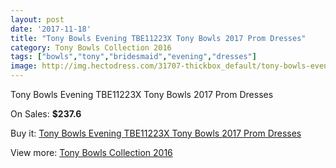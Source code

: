 ```yaml
---
layout: post
date: '2017-11-18'
title: "Tony Bowls Evening TBE11223X Tony Bowls 2017 Prom Dresses"
category: Tony Bowls Collection 2016
tags: ["bowls","tony","bridesmaid","evening","dresses"]
image: http://img.hectodress.com/31707-thickbox_default/tony-bowls-evening-tbe11223x-tony-bowls-2012-prom-dresses.jpg
---
```

Tony Bowls Evening TBE11223X Tony Bowls 2017 Prom Dresses

On Sales: **$237.6**
<a href="https://www.hectodress.com/tony-bowls-collection-2013/14479-tony-bowls-evening-tbe11223x-tony-bowls-2012-prom-dresses.html"><amp-img layout="responsive" width="600" height="600" src="//img.hectodress.com/31707-thickbox_default/tony-bowls-evening-tbe11223x-tony-bowls-2012-prom-dresses.jpg" alt="Tony Bowls Evening TBE11223X Tony Bowls 2017 Prom Dresses 0" /></a>
<a href="https://www.hectodress.com/tony-bowls-collection-2013/14479-tony-bowls-evening-tbe11223x-tony-bowls-2012-prom-dresses.html"><amp-img layout="responsive" width="600" height="600" src="//img.hectodress.com/31711-thickbox_default/tony-bowls-evening-tbe11223x-tony-bowls-2012-prom-dresses.jpg" alt="Tony Bowls Evening TBE11223X Tony Bowls 2017 Prom Dresses 1" /></a>
<a href="https://www.hectodress.com/tony-bowls-collection-2013/14479-tony-bowls-evening-tbe11223x-tony-bowls-2012-prom-dresses.html"><amp-img layout="responsive" width="600" height="600" src="//img.hectodress.com/31710-thickbox_default/tony-bowls-evening-tbe11223x-tony-bowls-2012-prom-dresses.jpg" alt="Tony Bowls Evening TBE11223X Tony Bowls 2017 Prom Dresses 2" /></a>
<a href="https://www.hectodress.com/tony-bowls-collection-2013/14479-tony-bowls-evening-tbe11223x-tony-bowls-2012-prom-dresses.html"><amp-img layout="responsive" width="600" height="600" src="//img.hectodress.com/31709-thickbox_default/tony-bowls-evening-tbe11223x-tony-bowls-2012-prom-dresses.jpg" alt="Tony Bowls Evening TBE11223X Tony Bowls 2017 Prom Dresses 3" /></a>
<a href="https://www.hectodress.com/tony-bowls-collection-2013/14479-tony-bowls-evening-tbe11223x-tony-bowls-2012-prom-dresses.html"><amp-img layout="responsive" width="600" height="600" src="//img.hectodress.com/31708-thickbox_default/tony-bowls-evening-tbe11223x-tony-bowls-2012-prom-dresses.jpg" alt="Tony Bowls Evening TBE11223X Tony Bowls 2017 Prom Dresses 4" /></a>

Buy it: [Tony Bowls Evening TBE11223X Tony Bowls 2017 Prom Dresses](https://www.hectodress.com/tony-bowls-collection-2013/14479-tony-bowls-evening-tbe11223x-tony-bowls-2012-prom-dresses.html "Tony Bowls Evening TBE11223X Tony Bowls 2017 Prom Dresses")

View more: [Tony Bowls Collection 2016](https://www.hectodress.com/259-tony-bowls-collection-2013 "Tony Bowls Collection 2016")
